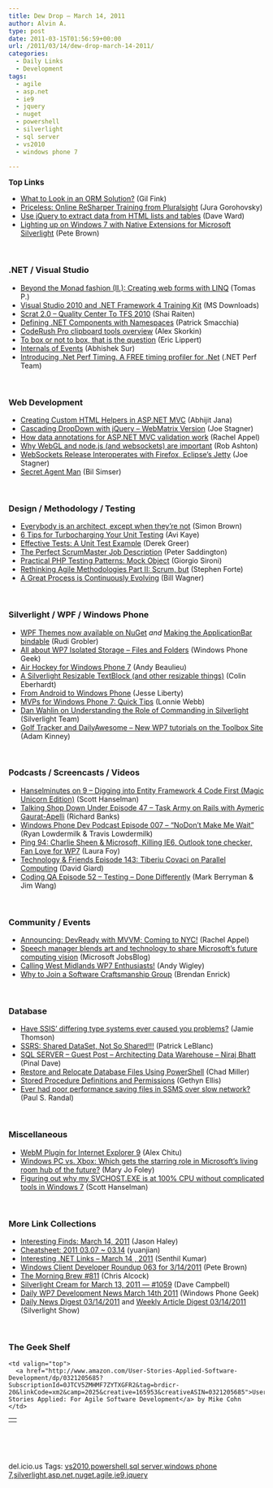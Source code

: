 ```yaml
---
title: Dew Drop – March 14, 2011
author: Alvin A.
type: post
date: 2011-03-15T01:56:59+00:00
url: /2011/03/14/dew-drop-march-14-2011/
categories:
  - Daily Links
  - Development
tags:
  - agile
  - asp.net
  - ie9
  - jquery
  - nuget
  - powershell
  - silverlight
  - sql server
  - vs2010
  - windows phone 7

---
```

<span style="font-size: 15px; font-weight: bold;">Top Links</span>

  * [What to Look in an ORM Solution?][1] (Gil Fink)
  * [Priceless: Online ReSharper Training from Pluralsight][2] (Jura Gorohovsky)
  * [Use jQuery to extract data from HTML lists and tables][3] (Dave Ward)
  * [Lighting up on Windows 7 with Native Extensions for Microsoft Silverlight][4] (Pete Brown)

&nbsp;

### <a name="dotnet"></a>.NET / Visual Studio

  * [Beyond the Monad fashion (II.): Creating web forms with LINQ][5] (Tomas P.)
  * [Visual Studio 2010 and .NET Framework 4 Training Kit][6] (MS Downloads)
  * [Scrat 2.0 – Quality Center To TFS 2010][7] (Shai Raiten)
  * [Defining .NET Components with Namespaces][8] (Patrick Smacchia)
  * [CodeRush Pro clipboard tools overview][9] (Alex Skorkin)
  * [To box or not to box, that is the question][10] (Eric Lippert)
  * [Internals of Events][11] (Abhishek Sur)
  * <a href="http://www.dotnetperf.com/timingblog/introducing-net-perf-timing-a-free-timing-profiler-for-net" target="_blank">Introducing .Net Perf Timing. A FREE timing profiler for .Net</a> (.NET Perf Team)

&nbsp;

### <a name="web"></a>Web Development

  * [Creating Custom HTML Helpers in ASP.NET MVC][12] (Abhijit Jana)
  * [Cascading DropDown with jQuery – WebMatrix Version][13] (Joe Stagner)
  * [How data annotations for ASP.NET MVC validation work][14] (Rachel Appel)
  * [Why WebGL and node.js (and websockets) are important][15] (Rob Ashton)
  * [WebSockets Release Interoperates with Firefox, Eclipse’s Jetty][16] (Joe Stagner)
  * [Secret Agent Man][17] (Bil Simser)

&nbsp;

### <a name="design"></a>Design / Methodology / Testing

  * [Everybody is an architect, except when they&#8217;re not][18] (Simon Brown)
  * [6 Tips for Turbocharging Your Unit Testing][19] (Avi Kaye)
  * [Effective Tests: A Unit Test Example][20] (Derek Greer)
  * [The Perfect ScrumMaster Job Description][21] (Peter Saddington)
  * [Practical PHP Testing Patterns: Mock Object][22] (Giorgio Sironi)
  * [Rethinking Agile Methodologies Part II: Scrum, but][23] (Stephen Forte)
  * [A Great Process is Continuously Evolving][24] (Bill Wagner)

&nbsp;

### <a name="silverlight"></a>Silverlight / WPF / Windows Phone

  * [WPF Themes now available on NuGet][25] _and_ [Making the ApplicationBar bindable][26] (Rudi Grobler)
  * [All about WP7 Isolated Storage &#8211; Files and Folders][27] (Windows Phone Geek)
  * [Air Hockey for Windows Phone 7][28] (Andy Beaulieu)
  * [A Silverlight Resizable TextBlock (and other resizable things)][29] (Colin Eberhardt)
  * [From Android to Windows Phone][30] (Jesse Liberty)
  * [MVPs for Windows Phone 7: Quick Tips][31] (Lonnie Webb)
  * [Dan Wahlin on Understanding the Role of Commanding in Silverlight][32] (Silverlight Team)
  * [Golf Tracker and DailyAwesome – New WP7 tutorials on the Toolbox Site][33] (Adam Kinney)

&nbsp;

### <a name="podcasts"></a>Podcasts / Screencasts / Videos

  * [Hanselminutes on 9 &#8211; Digging into Entity Framework 4 Code First (Magic Unicorn Edition)][34] (Scott Hanselman)
  * <a href="http://feedproxy.google.com/~r/TalkingShopDownUnder/~3/HuT2CnQpKzI/episode-47-task-army-on-rails-with.html" target="_blank">Talking Shop Down Under Episode 47 &#8211; Task Army on Rails with Aymeric Gaurat-Apelli</a> (Richard Banks)
  * [Windows Phone Dev Podcast Episode 007 – “NoDon’t Make Me Wait”][35] (Ryan Lowdermilk & Travis Lowdermilk)
  * [Ping 94: Charlie Sheen & Microsoft, Killing IE6, Outlook tone checker, Fan Love for WP7][36] (Laura Foy)
  * <a href="http://feedproxy.google.com/~r/TechnologyAndFriends/~3/ZEspvvF6NRM/tf143.aspx" target="_blank">Technology & Friends Episode 143: Tiberiu Covaci on Parallel Computing</a> (David Giard)
  * <a href="http://codingqa.com/episode-52-testing-done-differently" target="_blank">Coding QA Episode 52 &#8211; Testing &#8211; Done Differently</a> (Mark Berryman & Jim Wang)

&nbsp;

### <a name="events"></a>Community / Events

  * [Announcing: DevReady with MVVM; Coming to NYC!][37] (Rachel Appel)
  * [Speech manager blends art and technology to share Microsoft’s future computing vision][38] (Microsoft JobsBlog)
  * [Calling West Midlands WP7 Enthusiasts!][39] (Andy Wigley)
  * [Why to Join a Software Craftsmanship Group][40] (Brendan Enrick)

&nbsp;

### <a name="db"></a>Database

  * [Have SSIS&#8217; differing type systems ever caused you problems?][41] (Jamie Thomson)
  * [SSRS: Shared DataSet, Not So Shared!!!][42] (Patrick LeBlanc)
  * [SQL SERVER – Guest Post – Architecting Data Warehouse – Niraj Bhatt][43] (Pinal Dave)
  * [Restore and Relocate Database Files Using PowerShell][44] (Chad Miller)
  * [Stored Procedure Definitions and Permissions][45] (Gethyn Ellis)
  * [Ever had poor performance saving files in SSMS over slow network?][46] (Paul S. Randal)

&nbsp;

### <a name="misc"></a>Miscellaneous

  * [WebM Plugin for Internet Explorer 9][47] (Alex Chitu)
  * [Windows PC vs. Xbox: Which gets the starring role in Microsoft&#8217;s living room hub of the future?][48] (Mary Jo Foley)
  * [Figuring out why my SVCHOST.EXE is at 100% CPU without complicated tools in Windows 7][49] (Scott Hanselman)

&nbsp;

### <a name="links"></a>More Link Collections

  * [Interesting Finds: March 14, 2011][50] (Jason Haley)
  * [Cheatsheet: 2011 03.07 ~ 03.14][51] (yuanjian)
  * [Interesting .NET Links – March 14 , 2011][52] (Senthil Kumar)
  * [Windows Client Developer Roundup 063 for 3/14/2011][53] (Pete Brown)
  * [The Morning Brew #811][54] (Chris Alcock)
  * [Silverlight Cream for March 13, 2011 &#8212; #1059][55] (Dave Campbell)
  * [Daily WP7 Development News March 14th 2011][56] (Windows Phone Geek)
  * [Daily News Digest 03/14/2011][57] and [Weekly Article Digest 03/14/2011][58] (Silverlight Show)

&nbsp;

### <a name="shelf"></a>The Geek Shelf

<table border="0" cellspacing="0" cellpadding="0">
  <tr>
    <td>
      <img data-recalc-dims="1" decoding="async" src="https://i0.wp.com/ecx.images-amazon.com/images/I/51-CDAb9iUL._SL160_.jpg?w=660" alt="" />
    </td>
    
    <td valign="top">
      <a href="http://www.amazon.com/User-Stories-Applied-Software-Development/dp/0321205685?SubscriptionId=0JTCV5ZMHMF7ZYTXGFR2&tag=brdicr-20&linkCode=xm2&camp=2025&creative=165953&creativeASIN=0321205685">User Stories Applied: For Agile Software Development</a> by Mike Cohn
    </td>
  </tr>
</table>

&nbsp;

<div id="scid:C16BAC14-9A3D-4c50-9394-FBFEF7A93539:ade477a6-9038-4527-acf4-2203300afe67" class="wlWriterEditableSmartContent" style="margin: 0px; display: inline; float: none; padding: 0px;">
  <!--dotnetkickit-->
</div>

&nbsp;

<div id="scid:0767317B-992E-4b12-91E0-4F059A8CECA8:b5de02f3-b530-4e26-b00a-86c69d9ef3b4" class="wlWriterEditableSmartContent" style="margin: 0px; display: inline; float: none; padding: 0px;">
  del.icio.us Tags: <a rel="tag" href="http://del.icio.us/popular/vs2010">vs2010</a>,<a rel="tag" href="http://del.icio.us/popular/powershell">powershell</a>,<a rel="tag" href="http://del.icio.us/popular/sql+server">sql server</a>,<a rel="tag" href="http://del.icio.us/popular/windows+phone+7">windows phone 7</a>,<a rel="tag" href="http://del.icio.us/popular/silverlight">silverlight</a>,<a rel="tag" href="http://del.icio.us/popular/asp.net">asp.net</a>,<a rel="tag" href="http://del.icio.us/popular/nuget">nuget</a>,<a rel="tag" href="http://del.icio.us/popular/agile">agile</a>,<a rel="tag" href="http://del.icio.us/popular/ie9">ie9</a>,<a rel="tag" href="http://del.icio.us/popular/jquery">jquery</a>
</div>

 [1]: http://feedproxy.google.com/~r/GilFinkBlog/~3/r8x5nhgAlog/what-to-look-in-an-orm-solution.aspx
 [2]: http://blogs.jetbrains.com/dotnet/2011/03/priceless-online-resharper-training-from-pluralsight/
 [3]: http://feedproxy.google.com/~r/Encosia/~3/fKWtf0SXzic/
 [4]: http://feedproxy.google.com/~r/PeteBrown/~3/446oVVHiDtc/lighting-up-on-windows-7-with-native-extensions-for-microsoft-silverlight
 [5]: http://tomasp.net/blog/formlets-in-linq.aspx
 [6]: http://feedproxy.google.com/~r/MicrosoftDownloadCenter/~3/QGc9XIB8V90/details.aspx
 [7]: http://feedproxy.google.com/~r/ShaiRaiten/~3/UF0RmWGIYAE/scrat-2-0-quality-center-to-tfs-2010.aspx
 [8]: http://www.simple-talk.com/dotnet/.net-framework/defining-.net-components-with-namespaces/
 [9]: http://www.skorkin.com/2011/03/coderush-pro-clipboard-tools-overview/
 [10]: http://blogs.msdn.com/b/ericlippert/archive/2011/03/14/to-box-or-not-to-box-that-is-the-question.aspx
 [11]: http://feedproxy.google.com/~r/abhisheksur/WTgI/~3/MC4KzgS_B3A/internals-of-events.html
 [12]: http://dailydotnettips.com/2011/03/14/creating-custom-html-helpers-in-asp-net-mvc/
 [13]: http://feedproxy.google.com/~r/MSJoe/~3/8Ms_2rWbBmw/
 [14]: http://feedproxy.google.com/~r/RachelAppel/~3/GtlqONI0Rcs/
 [15]: http://feedproxy.google.com/~r/RobAshton/~3/DdBrGyvHF6o/why-webgl-and-node-js-and-websockets-are-important.aspx
 [16]: http://feedproxy.google.com/~r/MSJoe/~3/_jIoM2ZSLyg/
 [17]: http://feedproxy.google.com/~r/bsimser/~3/3pyeF6jCBOA/secret-agent-man.aspx
 [18]: http://www.codingthearchitecture.com/2011/03/14/everybody_is_an_architect_except_when_theyre_not.html
 [19]: http://feedproxy.google.com/~r/Typemock/~3/m2Vv0H8A3-Q/6-tips-for-turbocharging-your-unit.html
 [20]: http://feedproxy.google.com/~r/LosTechies/~3/HdXC167h0-w/effective-tests-a-unit-test-example.aspx
 [21]: http://feedproxy.google.com/~r/agilescout/~3/Zx77hcEllQc/
 [22]: http://feeds.dzone.com/~r/zones/agile/~3/T0J_yzAVH5g/practical-php-testing-patterns-39
 [23]: http://feedproxy.google.com/~r/StephenFortesBlog/~3/iwk6_H0yTRk/PermaLink,guid,73455e01-4a2c-4ed4-b413-e07713457e3f.aspx
 [24]: http://feedproxy.google.com/~r/billwagner/~3/XF4jRY_Y4qo/AGreatProcessisContinuouslyEvolving
 [25]: http://feedproxy.google.com/~r/RudiGroblerInTheCloud/~3/ner6rMAk9G8/wpf-themes-now-available-on-nuget
 [26]: http://feedproxy.google.com/~r/RudiGroblerInTheCloud/~3/SjWBXqEohcs/making-the-applicationbar-bindable
 [27]: http://www.windowsphonegeek.com/tips/all-about-wp7-isolated-storage-files-and-folders
 [28]: http://www.andybeaulieu.com/Default.aspx?tabid=67&EntryID=215
 [29]: http://www.scottlogic.co.uk/blog/colin/2011/03/a-silverlight-resizable-textblock-and-other-resizable-things/
 [30]: http://feedproxy.google.com/~r/JesseLiberty-SilverlightGeek/~3/YuDPaQpMzog/
 [31]: http://blogs.msdn.com/b/mvpawardprogram/archive/2011/03/14/mvps-for-windows-phone-7-quick-tips.aspx
 [32]: http://team.silverlight.net/guest-posts/dan-wahlin-on-understanding-the-role-of-commanding-in-silverlight/
 [33]: http://adamkinney.com/blog/2011/03/14/golf-tracker-and-dailyawesome-new-wp7-tutorials-on-the-toolbox-site/
 [34]: http://channel9.msdn.com/Blogs/Glucose/Hanselminutes-on-9-Digging-into-Entity-Framework-4-Code-First-Magic-Unicorn-Edition
 [35]: http://feedproxy.google.com/~r/WindowsPhoneDevPodcast/~3/WOfOKBcHP08/
 [36]: http://channel9.msdn.com/Shows/PingShow/Ping-94-Charlie-Sheen--Microsoft-Killing-IE6-Outlook-tone-checker-Fan-Love-for-WP7
 [37]: http://feedproxy.google.com/~r/RachelAppel/~3/Y2XJiIJkyFI/
 [38]: http://feeds.microsoftjobsblog.com/~r/MicrosoftJobsBlog/~3/dXALKRilxto/
 [39]: http://mobileworld.appamundi.com/blogs/andywigley/archive/2011/03/14/calling-west-midlands-wp7-enthusiasts.aspx
 [40]: http://feedproxy.google.com/~r/BrendanEnrick/~3/QhNA-EyHTyQ/post.aspx
 [41]: http://feedproxy.google.com/~r/jamiet/~3/i4vfA89Kkzg/have-ssis-differing-type-systems-ever-caused-you-problems.aspx
 [42]: http://www.sqlservercentral.com/blogs/sqldownsouth/archive/2011/03/14/ssrs_3A00_--shared-dataset_2C00_-not-so-shared_210021002100_.aspx
 [43]: http://blog.sqlauthority.com/2011/03/14/sql-server-guest-post-architecting-data-warehouse-niraj-bhatt/
 [44]: http://www.sqlservercentral.com/blogs/chadmiller/archive/2011/03/14/restore-and-relocate-database-files-using-powershell.aspx
 [45]: http://www.sqlservercentral.com/blogs/sqldbauk/archive/2011/03/14/stored-procedure-definitions-and-permissions.aspx
 [46]: http://feedproxy.google.com/~r/PaulSRandal/~3/CiE4wHjffcI/post.aspx
 [47]: http://googlesystem.blogspot.com/2011/03/webm-plugin-for-internet-explorer-9.html
 [48]: http://www.zdnet.com/blog/microsoft/windows-pc-vs-xbox-which-gets-the-starring-role-in-microsofts-living-room-hub-of-the-future/8919
 [49]: http://feedproxy.google.com/~r/ScottHanselman/~3/HkHp3-Rg5Qc/FiguringOutWhyMySVCHOSTEXEIsAt100CPUWithoutComplicatedToolsInWindows7.aspx
 [50]: http://jasonhaley.com/blog/post.aspx?id=c5205c92-d78c-4d04-a1df-cc40c930c04a
 [51]: http://weblogs.asp.net/yuanjian/archive/2011/03/14/cheatsheet-2011-03-07-03-14.aspx
 [52]: http://techblog.ginktage.com/2011/03/interesting-net-links-march-14-2011/
 [53]: http://feedproxy.google.com/~r/PeteBrown/~3/XK6zKmTtx5I/windows-client-developer-roundup-063-for-3-14-2011
 [54]: http://feedproxy.google.com/~r/ReflectivePerspective/~3/jYknXodUjgE/
 [55]: http://geekswithblogs.net/WynApseTechnicalMusings/archive/2011/03/13/144349.aspx
 [56]: http://www.windowsphonegeek.com/news/daily-wp7-development-news-march-14th-2011
 [57]: http://feedproxy.google.com/~r/silverlightshow/~3/bmw5-ILOQDk/Daily-News-Digest-03-14-2011.aspx
 [58]: http://feedproxy.google.com/~r/silverlightshow/~3/mP1VUZR2JUU/Weekly-Article-Digest-03-14-2011.aspx